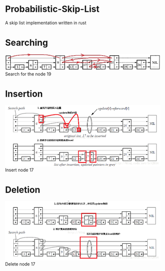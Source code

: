 # Probabilistic-Skip-List
A skip list implementation written in rust


# Searching
![img.png](img.png)
Search for the node 19

# Insertion
![img_1.png](img_1.png)
Insert node 17 

# Deletion
![img_2.png](img_2.png)
Delete node 17
